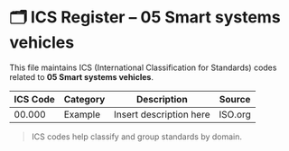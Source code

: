 # 🗂 ICS Register – 05 Smart systems vehicles

This file maintains ICS (International Classification for Standards) codes related to **05 Smart systems vehicles**.

| ICS Code | Category | Description | Source |
|----------|----------|-------------|--------|
| 00.000   | Example  | Insert description here | ISO.org |

> ICS codes help classify and group standards by domain.
